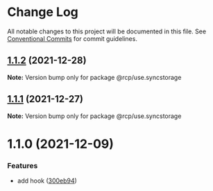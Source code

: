 # Change Log

All notable changes to this project will be documented in this file.
See [Conventional Commits](https://conventionalcommits.org) for commit guidelines.

<a name="1.1.2"></a>

## [1.1.2](https://github.com/imcuttle/rcp/compare/@rcp/use.syncstorage@1.1.1...@rcp/use.syncstorage@1.1.2) (2021-12-28)

**Note:** Version bump only for package @rcp/use.syncstorage

<a name="1.1.1"></a>

## [1.1.1](https://github.com/imcuttle/rcp/compare/@rcp/use.syncstorage@1.1.0...@rcp/use.syncstorage@1.1.1) (2021-12-27)

**Note:** Version bump only for package @rcp/use.syncstorage

<a name="1.1.0"></a>

# 1.1.0 (2021-12-09)

### Features

- add hook ([300eb94](https://github.com/imcuttle/rcp/commit/300eb94))
